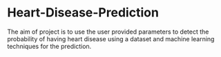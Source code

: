 # Heart-Disease-Prediction
The aim of project is to use the user provided parameters to detect the probability of having heart disease using a dataset and machine learning techniques for the prediction.
